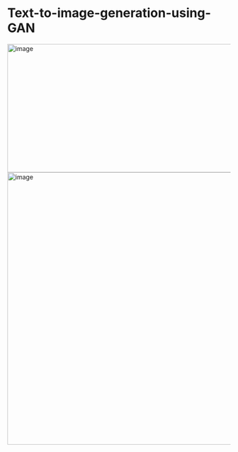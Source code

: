 # Text-to-image-generation-using-GAN

<img width="1065" height="290" alt="image" src="https://github.com/user-attachments/assets/61c4fe5e-b188-46e6-b99f-6cab64e4c77d" />




<img width="813" height="615" alt="image" src="https://github.com/user-attachments/assets/9ba4edd4-2dec-44e4-9287-d09902a8f568" />


